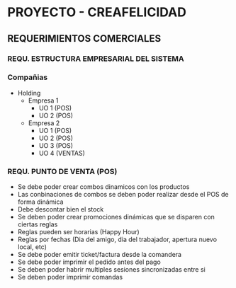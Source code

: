 # PROYECTO - CREAFELICIDAD
## REQUERIMIENTOS COMERCIALES
### REQU. ESTRUCTURA EMPRESARIAL DEL SISTEMA
### Compañias
* Holding
  * Empresa 1
    * UO 1 (POS)
    * UO 2 (POS)
  * Empresa 2
    * UO 1 (POS)
    * UO 2 (POS)
    * UO 3 (POS)
    * UO 4 (VENTAS)
### REQU. PUNTO DE VENTA (POS)
* Se debe poder crear combos dinamicos con los productos
 * Las conbinaciones de combos se deben poder realizar desde el POS de forma dinámica
 * Debe descontar bien el stock
* Se deben poder crear promociones dinámicas que se disparen con ciertas reglas
 * Reglas pueden ser horarias (Happy Hour)
 * Reglas por fechas (Dia del amigo, dia del trabajador, apertura nuevo local, etc)
* Se debe poder emitir ticket/factura desde la comandera
* Se debe poder imprimir el pedido antes del pago
* Se deben poder habrir multiples sesiones sincronizadas entre si
* Se deben poder imprimir comandas


